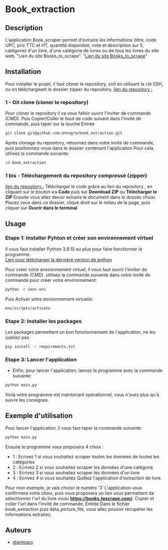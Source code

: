 # Book_extraction

## Description
L'application Book_scraper permet d'extraire les informations (titre, code UPC, prix TTC et HT, quantité disponible, note et description sur 5, catégorie) d'un livre, d'une catégorie de livres ou de tous les livres du site web.
"Lien du site Books_to_scrape". "[Lien du site Books_to_scrape](https://books.toscrape.com/index.html)"


## Installation

Pour installer le projet, il faut cloner le repository, soit en utilisant la clé SSH, ou en téléchargeant le dossier zipper du repository.
[lien du repository :](https://github.com/antogro/book_extraction.git)


### 1 - Git clone (cloner le repository)

Pour cloner le repository il va vous falloir ouvrir l'inviter de commande (CMD).
Puis Copier/Coller le bout de code suivant dans l'invité de commande, puis taper sur la touche Entrée 

```bash
git clone git@github.com:antogro/book_extraction.git
```

Après clonage du repository, retournez dans votre invité de commande, puis positionnez-vous dans le dossier contenant l'application
    Pour cela, utilisez la commande suivante:
```bash
cd book_extraction
```

### 1 bis - Téléchargement du repository compressé (zipper)

[lien du repository :](https://github.com/antogro/book_extraction.git)
Télécharger le code grâce au lien du repository , en cliquant sur le bouton **<> Code** puis sur **Download ZIP** ou **Télécharger le ZIP**
Ensuite vous allez devoir extraire le document dans le dossier choisi.
Placez vous dans ce dossier, clique droit sur le milieu de la page, puis cliquer sur **Ouvrir dans le terminal**


## Usage

### Etape 1: Installer Pyhton et créer son environnement virtuel

Il vous faut installer Python 3.9.10 ou plus pour faire fonctionner le programme.  
[Lien pour télécharger la dernière version de python](https://www.python.org/downloads/)

Pour créer votre environnement virtuel, il vous faut ouvrir l'inviter de commande (CMD).
utilisez la commande suivante dans votre invité de commande pour créer votre environnement:
```bash
python -m venv env
```
Puis Activer votre environnement virtuelle:
```bash
env/scripts/activate
```


### Etape 2: Installer les packages
Les packages permettent un bon fonctionnement de l'application, ne les oubliez pas.
```bash
pip install -r requirements.txt
```


### Etape 3: Lancer l'application
- Enfin, pour lancer l'application,
lancez le programme avec la commande suivante:

```bash
python main.py
```
                        
Voilà votre programme est maintenant opérationnel, vous n'avez plus qu'à suivre les consignes.


## Exemple d'utilisation

Pour lancer l'application, il vous faut taper la commande suivante:

```bash
python main.py
```

Ensuite le programme vous proposera 4 choix : 
- 1 : Ecrivez 1 si vous souhaitez scraper toutes les données de toutes les catégories
- 2 : Ecrivez 2 si vous souhaitez scraper les données d'une catégorie
- 3 : Ecrivez 3 si vous souhaitez scraper les données d'un livre
- 4 : Ecrivez 4 si vous souhaitez Quittez l'application d'extraction de livre.

Pour mon exemple, je vais choisir le numéro '3'
L'application vous confirmera votre choix, puis vous proposera un lien vous permettant de sélectionner l'url du livre voulu **https://books.toscrape.com/**.
Copier et coller l'url dans l'invité de commande, Entrée
Dans le fichier book_extraction puis data_picture_file, vous allez pouvoir récupérer les informations extraites.

## Auteurs

- [@antogro](https://www.github.com/antogro)
